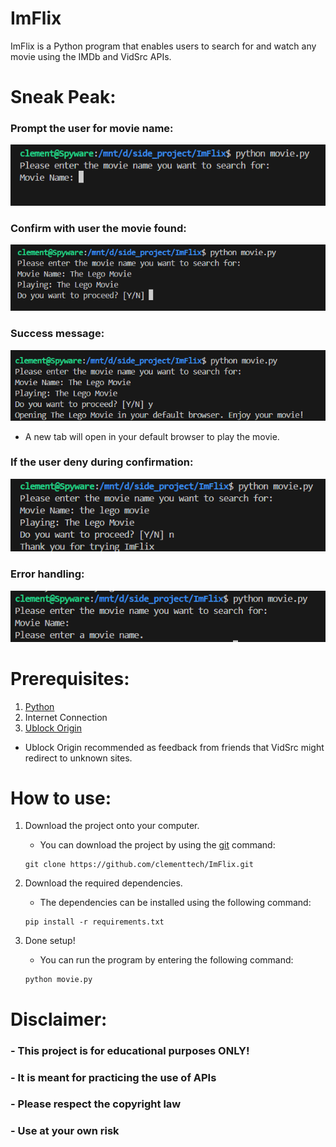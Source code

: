 # ImFlix
ImFlix is a Python program that enables users to search for and watch any movie using the IMDb and VidSrc APIs.

# Sneak Peak:

### Prompt the user for movie name:
![image](https://raw.githubusercontent.com/clementtech/ImFlix/refs/heads/main/assets/prompt_movie_name.png)

### Confirm with user the movie found:
![image](https://raw.githubusercontent.com/clementtech/ImFlix/refs/heads/main/assets/prompt_confirmation.png)

### Success message:
![image](https://raw.githubusercontent.com/clementtech/ImFlix/refs/heads/main/assets/success_message.png)

- A new tab will open in your default browser to play the movie.

### If the user deny during confirmation:
![image](https://raw.githubusercontent.com/clementtech/ImFlix/refs/heads/main/assets/deny_message.png)

### Error handling:
![image](https://raw.githubusercontent.com/clementtech/ImFlix/refs/heads/main/assets/error_handling.png)

# Prerequisites:
1. [Python](https://www.python.org/downloads/)
2. Internet Connection
3. [Ublock Origin](https://ublockorigin.com/)
- Ublock Origin recommended as feedback from friends that VidSrc might redirect to unknown sites.

# How to use:
1. Download the project onto your computer.
    - You can download the project by using the [git](https://git-scm.com/downloads) command:
    ```
    git clone https://github.com/clementtech/ImFlix.git
    ```

2. Download the required dependencies.
    - The dependencies can be installed using the following command:
    ```
    pip install -r requirements.txt
    ```
3. Done setup!
    - You can run the program by entering the following command:
    ```
    python movie.py
    ```

# Disclaimer:
### - This project is for educational purposes ONLY!
### - It is meant for practicing the use of APIs
### - Please respect the copyright law
### - Use at your own risk
